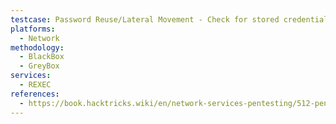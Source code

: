```yaml
---
testcase: Password Reuse/Lateral Movement - Check for stored credentials in user home directories (e.g., ~/.netrc), and attempt using discovered passwords to pivot to other systems
platforms: 
  - Network
methodology: 
  - BlackBox
  - GreyBox
services:
  - REXEC
references:
  - https://book.hacktricks.wiki/en/network-services-pentesting/512-pentesting-rexec.html
---
```

